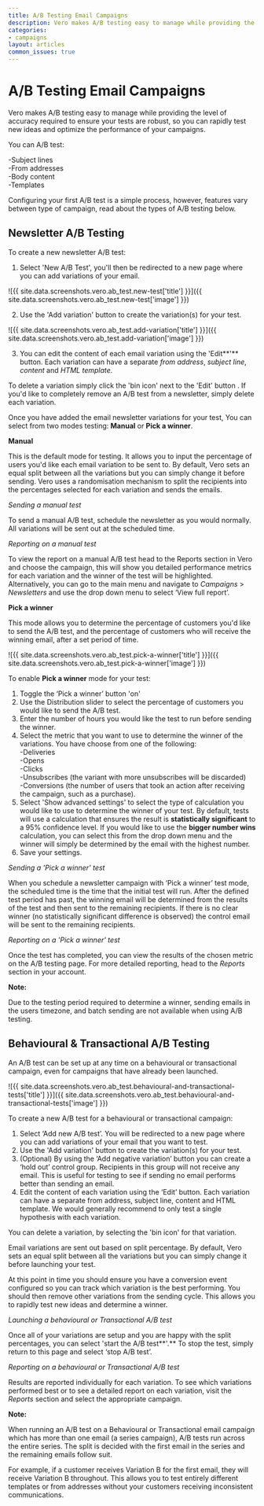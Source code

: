 ```yaml
---
title: A/B Testing Email Campaigns
description: Vero makes A/B testing easy to manage while providing the level of accuracy required to ensure your tests are robust, so you can confidently optimize the performance of your campaigns.
categories:
- campaigns
layout: articles
common_issues: true
---
```


# A/B Testing Email Campaigns
    
Vero makes A/B testing easy to manage while providing the level of accuracy required to ensure your tests are robust, so you can rapidly test new ideas and optimize the performance of your campaigns. 

You can A/B test:

-Subject lines<br>
-From addresses<br>
-Body content<br>
-Templates<br>

Configuring your first A/B test is a simple process, however, features vary between type of campaign, read about the types of A/B testing below.

## Newsletter A/B Testing

To create a new newsletter A/B test:

1. Select 'New A/B Test', you'll then be redirected to a new page where you can add variations of your email.

![{{ site.data.screenshots.vero.ab_test.new-test['title'] }}]({{ site.data.screenshots.vero.ab_test.new-test['image'] }})

2. Use the 'Add variation' button to create the variation(s) for your test.

![{{ site.data.screenshots.vero.ab_test.add-variation['title'] }}]({{ site.data.screenshots.vero.ab_test.add-variation['image'] }})

3. You can edit the content of each email variation using the 'Edit**'** button. Each variation can have a separate *from address*, *subject line*, *content* and *HTML template*.

To delete a variation simply click the 'bin icon' next to the 'Edit' button . If you'd like to completely remove an A/B test from a newsletter, simply delete each variation.

Once you have added the email newsletter variations for your test, You can select from two modes testing: **Manual** or **Pick a winner**.

**Manual**

This is the default mode for testing. It allows you to input the percentage of users you'd like each email variation to be sent to. By default, Vero sets an equal split between all the variations but you can simply change it before sending. Vero uses a randomisation mechanism to split the recipients into the percentages selected for each variation and sends the emails.

*Sending a manual test*

To send a manual A/B test, schedule the newsletter as you would normally. All variations will be sent out at the scheduled time. 

*Reporting on a manual test*

To view the report on a manual A/B test head to the Reports section in Vero and choose the campaign, this will show you detailed performance metrics for each variation and the winner of the test will be highlighted. Alternatively, you can go to the main menu and navigate to *Campaigns* > *Newsletters* and use the drop down menu to select ‘View full report’.

**Pick a winner**

This mode allows you to determine the percentage of customers you'd like to send the A/B test, and the percentage of customers who will receive the winning email, after a set period of time.

![{{ site.data.screenshots.vero.ab_test.pick-a-winner['title'] }}]({{ site.data.screenshots.vero.ab_test.pick-a-winner['image'] }})

To enable **Pick a winner** mode for your test:

1. Toggle the ‘Pick a winner’ button 'on'
2. Use the Distribution slider to select the percentage of customers you would like to send the A/B test.
3. Enter the number of hours you would like the test to run before sending the winner.
4. Select the metric that you want to use to determine the winner of the variations. You have choose from one of the following:<br>
  -Deliveries<br>
  -Opens<br>
  -Clicks<br>
  -Unsubscribes (the variant with more unsubscribes will be discarded)<br>
  -Conversions (the number of users that took an action after receiving the campaign, such as a purchase).<br>
5. Select 'Show advanced settings' to select the type of calculation you would like to use to determine the winner of your test. By default, tests will use a calculation that ensures the result is **statistically significant** to a 95% confidence level. If you would like to use the **bigger number wins** calculation, you can select this from the drop down menu and the winner will simply be determined by the email with the highest number.
6. Save your settings.

*Sending a 'Pick a winner' test*

When you schedule a newsletter campaign with ‘Pick a winner’ test mode, the scheduled time is the time that the initial test will run. After the defined test period has past, the winning email will be determined from the results of the test and then sent to the remaining recipients. If there is no clear winner (no statistically significant difference is observed) the control email will be sent to the remaining recipients.

*Reporting on a 'Pick a winner' test*

Once the test has completed, you can view the results of the chosen metric on the A/B testing page. For more detailed reporting, head to the *Reports* section in your account.

**Note:**

Due to the testing period required to determine a winner, sending emails in the users timezone, and batch sending are not available when using A/B testing.

## Behavioural & Transactional A/B Testing

An A/B test can be set up at any time on a behavioural or transactional campaign, even for campaigns that have already been launched.

![{{ site.data.screenshots.vero.ab_test.behavioural-and-transactional-tests['title'] }}]({{ site.data.screenshots.vero.ab_test.behavioural-and-transactional-tests['image'] }})

To create a new A/B test for a behavioural or transactional campaign:

1. Select ‘Add new A/B test’. You will be redirected to a new page where you can add variations of your email that you want to test.
2. Use the 'Add variation' button to create the variation(s) for your test.
3. (Optional) By using the ‘Add negative variation’ button you can create a ‘hold out’ control group. Recipients in this group will not receive any email. This is useful for testing to see if sending no email performs better than sending an email.
4. Edit the content of each variation using the ‘Edit’ button. Each variation can have a separate from address, subject line, content and HTML template. We would generally recommend to only test a single hypothesis with each variation.

You can delete a variation, by selecting the 'bin icon' for that variation.

Email variations are sent out based on split percentage. By default, Vero sets an equal split between all the variations but you can simply change it before launching your test.

At this point in time you should ensure you have a conversion event configured so you can track which variation is the best performing. You should then remove other variations from the sending cycle. This allows you to rapidly test new ideas and determine a winner.

*Launching a behavioural or Transactional A/B test* 

Once all of your variations are setup and you are happy with the split percentages, you can select 'start the A/B test**'.** To stop the test, simply return to this page and select ‘stop A/B test’.

*Reporting on a behavioural or Transactional A/B test*

Results are reported individually for each variation. To see which variations performed best or to see a detailed report on each variation, visit the *Reports* section and select the appropriate campaign.

**Note:**

When running an A/B test on a Behavioural or Transactional email campaign which has more than one email (a series campaign), A/B tests run across the entire series. The split is decided with the first email in the series and the remaining emails follow suit. 

For example, if a customer receives Variation B for the first email, they will receive Variation B throughout. This allows you to test entirely different templates or from addresses without your customers receiving inconsistent communications.

